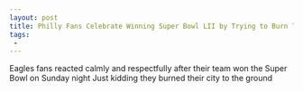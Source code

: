 ```yaml
---
layout: post
title: Philly Fans Celebrate Winning Super Bowl LII by Trying to Burn Their City to the Ground
tags:
 -
---
```

Eagles fans reacted calmly and respectfully after their team won the Super Bowl on Sunday night Just kidding they burned their city to the ground
